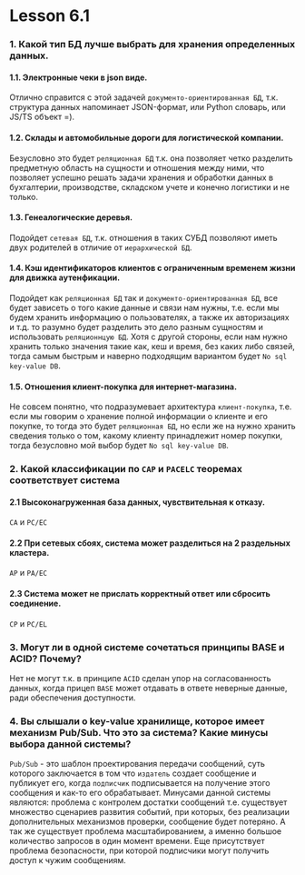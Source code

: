 # Lesson 6.1

### 1. Какой тип БД лучше выбрать для хранения определенных данных.
#### 1.1. Электронные чеки в json виде.
Отлично справится с этой задачей `документо-ориентированная БД`, т.к. структура данных напоминает JSON-формат, или Python словарь, или JS/TS объект =).

#### 1.2. Склады и автомобильные дороги для логистической компании.
Безусловно это будет `реляционная БД` т.к. она позволяет четко разделить предметную область на сущности и отношения между ними, что позволяет успешно решать задачи хранения и обработки данных в бухгалтерии, производстве, складском учете и конечно логистики и не только.

#### 1.3. Генеалогические деревья.
Подойдет `сетевая БД`, т.к. отношения в таких СУБД позволяют иметь двух родителей в отличие от `иерархической БД`.

#### 1.4. Кэш идентификаторов клиентов с ограниченным временем жизни для движка аутенфикации.
Подойдет как `реляционная БД` так и `документо-ориентированная БД`, все будет зависеть о того какие данные и связи нам нужны, т.е. если мы будем хранить информацию о пользователях, а также их авторизациях и т.д. то разумно будет разделить это дело разным сущностям и использовать `реляционнцую БД`. Хотя с другой стороны, если нам нужно хранить только значения такие как, кеш и время, без каких либо связей, тогда самым быстрым и наверно подходящим вариантом будет `No sql key-value DB`.

#### 1.5. Отношения клиент-покупка для интернет-магазина.
Не совсем понятно, что подразумевает архитектура `клиент-покупка`, т.е. если мы говорим о хранение полной информации о клиенте и его покупке, то тогда это будет `реляционная БД`, но если же на нужно хранить сведения только о том, какому клиенту принадлежит номер покупки, тогда безусловно мой выбор будет `No sql key-value DB`.

### 2. Какой классификации по `CAP` и `PACELC` теоремах соответствует система
####  2.1 Высоконагруженная база данных, чувствительная к отказу.
`CA` и `PC/EC`

#### 2.2 При сетевых сбоях, система может разделиться на 2 раздельных кластера.
`AP` и `PA/EC`

####  2.3 Система может не прислать корректный ответ или сбросить соединение.
`CP` и `PC/EL`

### 3. Могут ли в одной системе сочетаться принципы BASE и ACID? Почему?
Нет не могут т.к. в принципе `ACID` сделан упор на согласованность данных, когда прицеп `BASE` может отдавать в ответе неверные данные, ради обеспечения доступности.

### 4. Вы слышали о key-value хранилище, которое имеет механизм Pub/Sub. Что это за система? Какие минусы выбора данной системы?
`Pub/Sub` - это шаблон проектирования передачи сообщений, суть которого заключается в том что `издатель` создает сообщение и публикует его, когда `подписчик` подписывается на получение этого сообщения и как-то его обрабатывает. Минусами данной системы являются: проблема с контролем достатки сообщений т.е. существует множество сценариев развития событий, при которых, без реализации дополнительных механизмов проверки, сообщение будет потеряно. А так же существует проблема масштабированием, а именно большое количество запросов в один момент времени. Еще присутствует проблема безопасности, при которой подписчики могут получить доступ к чужим сообщениям.
